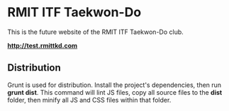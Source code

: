 RMIT ITF Taekwon-Do
===================

This is the future website of the RMIT ITF Taekwon-Do club.

**http://test.rmittkd.com**


Distribution
------------

Grunt is used for distribution. Install the project's dependencies, then run **grunt dist**.
This command will lint JS files, copy all source files to the **dist** folder, then minify all JS and CSS files within that folder.